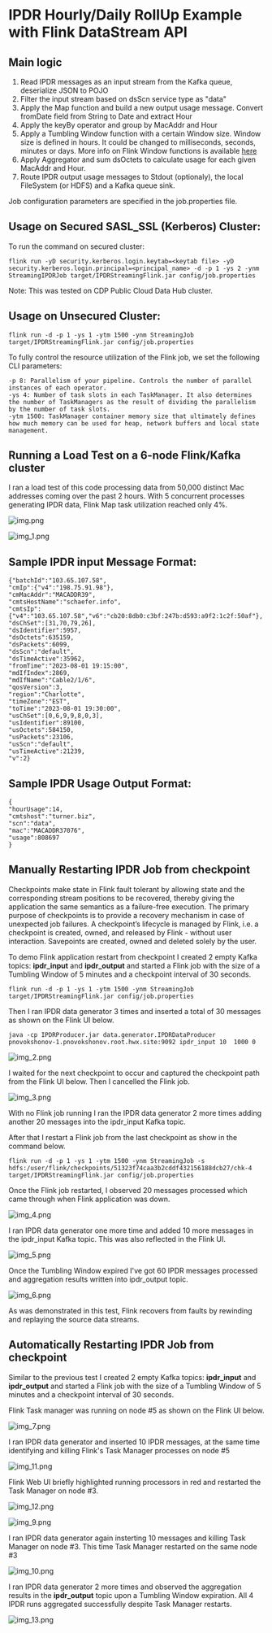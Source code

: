 # IPDR Hourly/Daily RollUp Example with Flink DataStream API 

## Main logic
1) Read IPDR messages as an input stream from the Kafka queue, deserialize JSON to POJO
2) Filter the input stream based on dsScn service type as "data"
3) Apply the Map function and build a new output usage message. Convert fromDate field from String to Date and extract Hour
4) Apply the keyBy operator and group by MacAddr and Hour
5) Apply a Tumbling Window function with a certain Window size. Window size is defined in hours. It could be changed to milliseconds, seconds, minutes or days. 
   More info on Flink Window functions is available [here](
   https://nightlies.apache.org/flink/flink-docs-master/docs/dev/datastream/operators/windows/)
6) Apply Aggregator and sum dsOctets to calculate usage for each given MacAddr and Hour.
7) Route IPDR output usage messages to Stdout (optionaly), the local FileSystem (or HDFS) and a Kafka queue sink.

Job configuration parameters are specified in the job.properties file.

## Usage on Secured SASL_SSL (Kerberos) Cluster:

To run the command on secured cluster:

```
flink run -yD security.kerberos.login.keytab=<keytab file> -yD security.kerberos.login.principal=<principal_name> -d -p 1 -ys 2 -ynm StreamingIPDRJob target/IPDRStreamingFlink.jar config/job.properties
```

Note: This was tested on CDP Public Cloud Data Hub cluster. 

## Usage on Unsecured Cluster:

```
flink run -d -p 1 -ys 1 -ytm 1500 -ynm StreamingJob target/IPDRStreamingFlink.jar config/job.properties
```
To fully control the resource utilization of the Flink job, we set the following CLI parameters:

```
-p 8: Parallelism of your pipeline. Controls the number of parallel instances of each operator.
-ys 4: Number of task slots in each TaskManager. It also determines the number of TaskManagers as the result of dividing the parallelism by the number of task slots.
-ytm 1500: TaskManager container memory size that ultimately defines how much memory can be used for heap, network buffers and local state management.
```

## Running a Load Test on a 6-node Flink/Kafka cluster

I ran a load test of this code processing data from 50,000 distinct Mac addresses coming over the past 2 hours. With 5 concurrent processes generating
IPDR data, Flink Map task utilization reached only 4%. 

![img.png](img.png)

![img_1.png](img_1.png)

## Sample IPDR input Message Format:

```
{"batchId":"103.65.107.58",
"cmIp":{"v4":"198.75.91.98"},
"cmMacAddr":"MACADDR39",
"cmtsHostName":"schaefer.info",
"cmtsIp":{"v4":"103.65.107.58","v6":"cb20:8db0:c3bf:247b:d593:a9f2:1c2f:50af"},
"dsChSet":[31,70,79,26],
"dsIdentifier":5957,
"dsOctets":635159,
"dsPackets":6099,
"dsScn":"default",
"dsTimeActive":35962,
"fromTime":"2023-08-01 19:15:00",
"mdIfIndex":2869,
"mdIfName":"Cable2/1/6",
"qosVersion":3,
"region":"Charlotte",
"timeZone":"EST",
"toTime":"2023-08-01 19:30:00",
"usChSet":[0,6,9,9,8,0,3],
"usIdentifier":89100,
"usOctets":584150,
"usPackets":23106,
"usScn":"default",
"usTimeActive":21239,
"v":2}
```
## Sample IPDR Usage Output Format:

```
{
"hourUsage":14,
"cmtshost":"turner.biz",
"scn":"data",
"mac":"MACADDR37076",
"usage":808697
}
```
## Manually Restarting IPDR Job from checkpoint

Checkpoints make state in Flink fault tolerant by allowing state and the corresponding stream positions to be recovered, thereby giving 
the application the same semantics as a failure-free execution. The primary purpose of checkpoints is to provide a recovery mechanism 
in case of unexpected job failures. A checkpoint’s lifecycle is managed by Flink, i.e. a checkpoint is created, owned, and released 
by Flink - without user interaction. Savepoints are created, owned and deleted solely by the user.

To demo Flink application restart from checkpoint I created 2 empty Kafka topics: **ipdr_input** and **ipdr_output** and started a Flink job
with the size of a Tumbling Window of 5 minutes and a checkpoint interval of 30 seconds.

```
flink run -d -p 1 -ys 1 -ytm 1500 -ynm StreamingJob target/IPDRStreamingFlink.jar config/job.properties
```

Then I ran IPDR data generator 3 times and inserted a total of 30 messages as shown on the Flink UI below.

```
java -cp IPDRProducer.jar data.generator.IPDRDataProducer pnovokshonov-1.pnovokshonov.root.hwx.site:9092 ipdr_input 10  1000 0
```

![img_2.png](img_2.png)

I waited for the next checkpoint to occur and captured the checkpoint path from the Flink UI below. Then I cancelled the Flink job.

![img_3.png](img_3.png)

With no Flink job running I ran the IPDR data generator 2 more times adding another 20 messages into the ipdr_input Kafka topic.

After that I restart a Flink job from the last checkpoint as show in the command below.

```
flink run -d -p 1 -ys 1 -ytm 1500 -ynm StreamingJob -s hdfs:/user/flink/checkpoints/51323f74caa3b2cddf432156188dcb27/chk-4  target/IPDRStreamingFlink.jar config/job.properties
```

Once the Flink job restarted, I observed 20 messages processed which came through when Flink application was down.

![img_4.png](img_4.png)

I ran IPDR data generator one more time and added 10 more messages in the ipdr_input Kafka topic. This was also reflected in the Flink UI.

![img_5.png](img_5.png)

Once the Tumbling Window expired I've got 60 IPDR messages processed and aggregation results written into  ipdr_output topic.

![img_6.png](img_6.png)

As was demonstrated in this test, Flink recovers from faults by rewinding and replaying the source data streams.

## Automatically Restarting IPDR Job from checkpoint

Similar to the previous test I created 2 empty Kafka topics: **ipdr_input** and **ipdr_output** and started a Flink job
with the size of a Tumbling Window of 5 minutes and a checkpoint interval of 30 seconds.

Flink Task manager was running on node #5 as shown on the Flink UI below.

![img_7.png](img_7.png)

I ran IPDR data generator and inserted 10 IPDR messages, at the same time identifying and killing Flink's Task Manager processes 
on node #5

![img_11.png](img_11.png)

Flink Web UI briefly highlighted running processors in red and restarted the Task Manager on node #3.

![img_12.png](img_12.png)

![img_9.png](img_9.png)

I ran IPDR data generator again insterting 10 messages and killing Task Manager on node #3. This time Task Manager restarted 
on the same node #3

![img_10.png](img_10.png)

I ran IPDR data generator 2 more times and observed the aggregation results in the **ipdr_output** topic upon a Tumbling Window
expiration. All 4 IPDR runs aggregated successfully despite Task Manager restarts.

![img_13.png](img_13.png)

